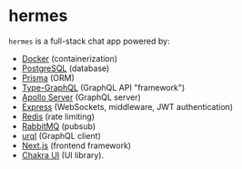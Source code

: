 # hermes

`hermes` is a full-stack chat app powered by:

- [Docker](https://www.docker.com/) (containerization)
- [PostgreSQL](https://www.postgresql.org/) (database)
- [Prisma](https://www.prisma.io/) (ORM)
- [Type-GraphQL](https://typegraphql.com/) (GraphQL API "framework")
- [Apollo Server](https://www.apollographql.com/) (GraphQL server)
- [Express](https://www.npmjs.com/package/apollo-server-express) (WebSockets, middleware, JWT authentication)
- [Redis](https://redis.io/) (rate limiting)
- [RabbitMQ](https://www.rabbitmq.com/) (pubsub)
- [urql](https://formidable.com/open-source/urql/) (GraphQL client)
- [Next.js](https://nextjs.org/) (frontend framework)
- [Chakra UI](chakra-ui.com/) (UI library).

